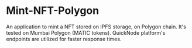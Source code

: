 # Mint-NFT-Polygon
An application to mint a NFT stored on IPFS storage, on Polygon chain. It's tested on Mumbai Polygon (MATIC tokens). QuickNode platform's endpoints are utilized for faster response times.
